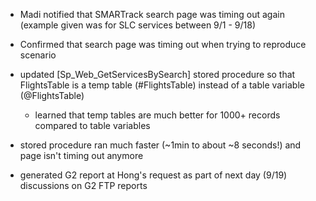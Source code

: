 * Madi notified that SMARTrack search page was timing out again (example given was for SLC services between 9/1 - 9/18)
* Confirmed that search page was timing out when trying to reproduce scenario
* updated [Sp_Web_GetServicesBySearch] stored procedure so that FlightsTable is a temp table (#FlightsTable) instead of a table variable (@FlightsTable)
	* learned that temp tables are much better for 1000+ records compared to table variables
* stored procedure ran much faster (~1min to about ~8 seconds!) and page isn't timing out anymore

* generated G2 report at Hong's request as part of next day (9/19) discussions on G2 FTP reports